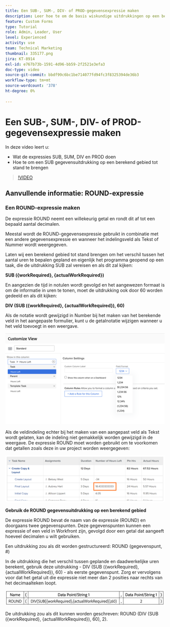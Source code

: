 ```yaml
---
title: Een SUB-, SUM-, DIV- of PROD-gegevensexpressie maken
description: Leer hoe te om de basis wiskundige uitdrukkingen op een berekend gebied in Adobe  [!DNL Workfront] te gebruiken en tot stand te brengen.
feature: Custom Forms
type: Tutorial
role: Admin, Leader, User
level: Experienced
activity: use
team: Technical Marketing
thumbnail: 335177.png
jira: KT-8914
exl-id: e767b73b-1591-4d96-bb59-2f2521e3efa3
doc-type: video
source-git-commit: bbdf99c6bc1be714077fd94fc3f8325394de36b3
workflow-type: tm+mt
source-wordcount: '378'
ht-degree: 0%

---
```


# Een SUB-, SUM-, DIV- of PROD-gegevensexpressie maken

In deze video leert u:

* Wat de expressies SUB, SUM, DIV en PROD doen
* Hoe te om een SUB gegevensuitdrukking op een berekend gebied tot stand te brengen

>[!VIDEO](https://video.tv.adobe.com/v/335177/?quality=12&learn=on&enablevpops=1)

## Aanvullende informatie: ROUND-expressie

### Een ROUND-expressie maken

De expressie ROUND neemt een willekeurig getal en rondt dit af tot een bepaald aantal decimalen.

Meestal wordt de ROUND-gegevensexpressie gebruikt in combinatie met een andere gegevensexpressie en wanneer het indelingsveld als Tekst of Nummer wordt weergegeven.

Laten wij een berekend gebied tot stand brengen om het verschil tussen het aantal uren te bepalen gepland en eigenlijk het programma geopend op een taak, die de uitdrukking SUB zal vereisen en als dit zal kijken:

**SUB ({workRequired}, {actualWorkRequired})**

En aangezien de tijd in notulen wordt gevolgd en het aangewezen formaat is om de informatie in uren te tonen, moet de uitdrukking ook door 60 worden gedeeld en als dit kijken:

**DIV (SUB ({workRequired}, {actualWorkRequired}), 60)**

Als de notatie wordt gewijzigd in Number bij het maken van het berekende veld in het aangepaste formulier, kunt u de getalnotatie wijzigen wanneer u het veld toevoegt in een weergave.

![ Werklastverdelingsmechanisme met gebruiksrapport ](assets/round01.png)

Als de veldindeling echter bij het maken van een aangepast veld als Tekst wordt gelaten, kan de indeling niet gemakkelijk worden gewijzigd in de weergave. De expressie ROUND moet worden gebruikt om te voorkomen dat getallen zoals deze in uw project worden weergegeven:

![ Werklastverdelingsmechanisme met gebruiksrapport ](assets/round02.png)

<b> Gebruik de ROUND gegevensuitdrukking op een berekend gebied </b>

De expressie ROUND bevat de naam van de expressie (ROUND) en doorgaans twee gegevenspunten. Deze gegevenspunten kunnen een expressie of een veld in Workfront zijn, gevolgd door een getal dat aangeeft hoeveel decimalen u wilt gebruiken.

Een uitdrukking zou als dit worden gestructureerd: ROUND (gegevenspunt, #)

In de uitdrukking die het verschil tussen geplande en daadwerkelijke uren berekent, gebruik deze uitdrukking - DIV (SUB ({workRequired}, {actualWorkRequired}), 60) - als eerste gegevenspunt. Zorg er vervolgens voor dat het getal uit die expressie niet meer dan 2 posities naar rechts van het decimaalteken loopt.

![ Werklastverdelingsmechanisme met gebruiksrapport ](assets/round03.png)

De uitdrukking zou als dit kunnen worden geschreven: ROUND (DIV (SUB ({workRequired}, {actualWorkRequired}), 60), 2).
